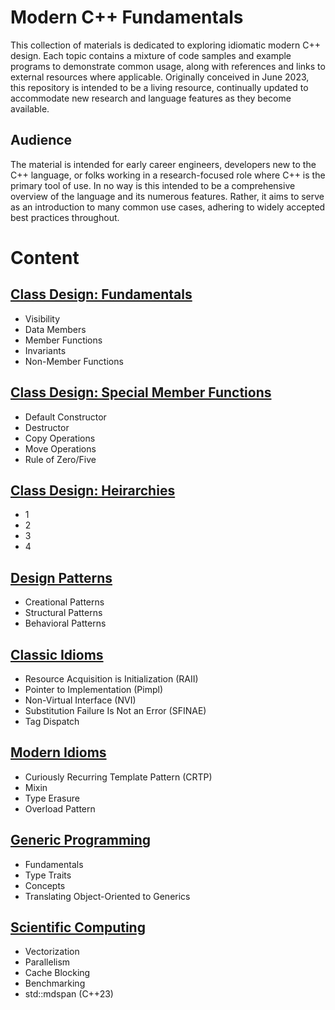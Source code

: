 # Modern C++ Fundamentals

This collection of materials is dedicated to exploring idiomatic modern C++ design. Each topic contains a mixture of code samples and example programs to demonstrate common usage, along with references and links to external resources where applicable. Originally conceived in June 2023, this repository is intended to be a living resource, continually updated to accommodate new research and language features as they become available.

## Audience

The material is intended for early career engineers, developers new to the C++ language, or folks working in a research-focused role where C++ is the primary tool of use. In no way is this intended to be a comprehensive overview of the language and its numerous features. Rather, it aims to serve as an introduction to many common use cases, adhering to widely accepted best practices throughout.

# Content

## [Class Design: Fundamentals](https://github.com/cmbrandt/modern-cxx-seminar/blob/master/1_class_design.md)

* Visibility
* Data Members
* Member Functions
* Invariants
* Non-Member Functions

## [Class Design: Special Member Functions](https://github.com/cmbrandt/modern-cxx-seminar/blob/master/1_class_design.md)

* Default Constructor
* Destructor
* Copy Operations
* Move Operations
* Rule of Zero/Five

## [Class Design: Heirarchies](https://github.com/cmbrandt/modern-cxx-seminar/blob/master/1_class_design.md)

* 1
* 2
* 3
* 4

## [Design Patterns](https://github.com/cmbrandt/modern-cxx-seminar/blob/master/2_design_patterns.md)

* Creational Patterns
* Structural Patterns
* Behavioral Patterns

## [Classic Idioms](https://github.com/cmbrandt/modern-cxx-seminar/blob/master/3_classic_idioms.md)

* Resource Acquisition is Initialization (RAII)
* Pointer to Implementation (Pimpl)
* Non-Virtual Interface (NVI)
* Substitution Failure Is Not an Error (SFINAE)
* Tag Dispatch

## [Modern Idioms](https://github.com/cmbrandt/modern-cxx-seminar/blob/master/4_modern_idioms.md)

* Curiously Recurring Template Pattern (CRTP)
* Mixin
* Type Erasure
* Overload Pattern

## [Generic Programming](https://github.com/cmbrandt/modern-cxx-seminar/blob/master/5_generic_programming.md)

* Fundamentals
* Type Traits
* Concepts
* Translating Object-Oriented to Generics

## [Scientific Computing](https://github.com/cmbrandt/modern-cxx-seminar/blob/master/6_scientific_computing.md)

* Vectorization
* Parallelism
* Cache Blocking
* Benchmarking
* std::mdspan (C++23)
